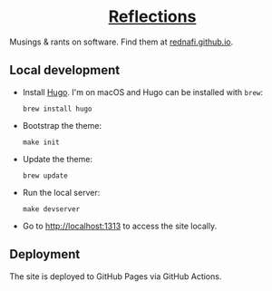 <div align="center">

# [Reflections][site]

</div>

Musings & rants on software. Find them at [rednafi.github.io][site].

## Local development

* Install [Hugo][hugo]. I'm on macOS and Hugo can be installed with `brew`:
    ```
    brew install hugo
    ```
* Bootstrap the theme:
    ```
    make init
    ```
* Update the theme:
    ```
    brew update
    ```
* Run the local server:
    ```
    make devserver
    ```
* Go to [http://localhost:1313][localhost] to access the site locally.

## Deployment

The site is deployed to GitHub Pages via GitHub Actions.


[site]: https://rednafi.github.io
[hugo]: https://gohugo.io/
[localhost]: http://localhost:1313
